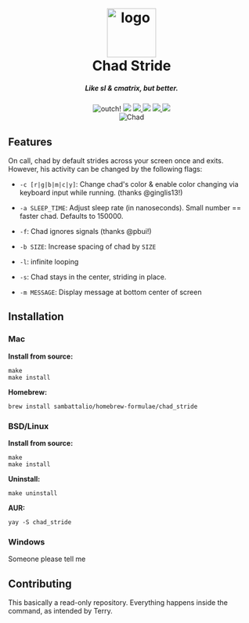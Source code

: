 <h1 align="center"><img src="https://chadpaste.com/images/chad.gif" alt="logo" width=100px height=auto></br>Chad Stride</h1>
<h5 align="center"><i align="center">Like sl & cmatrix, but better.</i></h5>

<p align="center">
  <img src="https://img.shields.io/badge/-ouch!-pink" alt="outch!">
  <img src="https://img.shields.io/badge/version-alpha-green">
  <a href="https://www.gnu.org/licenses/gpl-3.0">
    <img src="https://img.shields.io/badge/License-GPLv3-blue.svg">
  </a>
  <img src="https://img.shields.io/badge/speed-blazing%20%F0%9F%94%A5-brightgreen.svg">
  <a href="https://github.com/sambattalio/chad_stride">
    <img src="https://img.shields.io/badge/Maintained%3F-yes-green.svg">
  </a>
  <img src="https://img.shields.io/badge/chad%3F-af-red.svg">
  <br>

  <img src="https://chadpaste.com/f/kzy.gif" alt="Chad">
</p>

## Features

On call, chad by default strides across your screen once and exits. However, his activity can be changed
by the following flags:

* `-c [r|g|b|m|c|y]`: Change chad's color & enable color changing via keyboard input while running.
(thanks @ginglis13!)

* `-a SLEEP_TIME`: Adjust sleep rate (in nanoseconds). Small number == faster chad. Defaults to 150000.

* `-f`: Chad ignores signals (thanks @pbui!)

* `-b SIZE`: Increase spacing of chad by `SIZE`

* `-l`: infinite looping

* `-s`: Chad stays in the center, striding in place.

* `-m MESSAGE`: Display message at bottom center of screen

## Installation

### Mac

**Install from source:**
```
make
make install
```

**Homebrew:**

`brew install sambattalio/homebrew-formulae/chad_stride`

### BSD/Linux

**Install from source:**
```
make
make install
```

**Uninstall:**
```
make uninstall
```

**AUR:**

`yay -S chad_stride`

### Windows

Someone please tell me

## Contributing

This basically a read-only repository. Everything happens inside the command, as intended by Terry.
